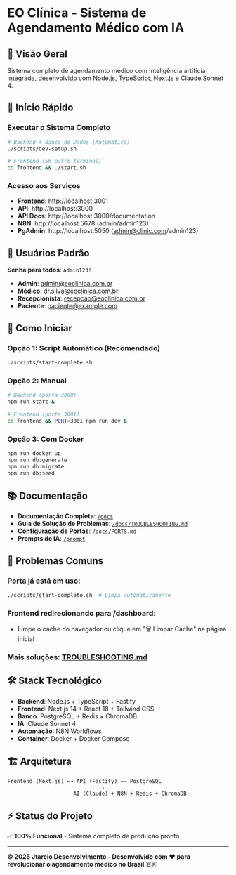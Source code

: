 # EO Clínica - Sistema de Agendamento Médico com IA

## 🏥 Visão Geral

Sistema completo de agendamento médico com inteligência artificial integrada, desenvolvido com Node.js, TypeScript, Next.js e Claude Sonnet 4.

## 🚀 Início Rápido

### Executar o Sistema Completo
```bash
# Backend + Banco de Dados (Automático)
./scripts/dev-setup.sh

# Frontend (Em outro terminal)
cd frontend && ./start.sh
```

### Acesso aos Serviços
- **Frontend**: http://localhost:3001
- **API**: http://localhost:3000
- **API Docs**: http://localhost:3000/documentation
- **N8N**: http://localhost:5678 (admin/admin123)
- **PgAdmin**: http://localhost:5050 (admin@clinic.com/admin123)

## 👥 Usuários Padrão

**Senha para todos**: `Admin123!`

- **Admin**: admin@eoclinica.com.br
- **Médico**: dr.silva@eoclinica.com.br
- **Recepcionista**: recepcao@eoclinica.com.br
- **Paciente**: paciente@example.com

## 🚀 Como Iniciar

### Opção 1: Script Automático (Recomendado)
```bash
./scripts/start-complete.sh
```

### Opção 2: Manual
```bash
# Backend (porta 3000)
npm run start &

# Frontend (porta 3001) 
cd frontend && PORT=3001 npm run dev &
```

### Opção 3: Com Docker
```bash
npm run docker:up
npm run db:generate
npm run db:migrate
npm run db:seed
```

## 📚 Documentação

- **Documentação Completa**: [`/docs`](./docs/)
- **Guia de Solução de Problemas**: [`/docs/TROUBLESHOOTING.md`](./docs/TROUBLESHOOTING.md)
- **Configuração de Portas**: [`/docs/PORTS.md`](./docs/PORTS.md)
- **Prompts de IA**: [`/prompt`](./prompt/)

## 🔧 Problemas Comuns

### Porta já está em uso:
```bash
./scripts/start-complete.sh  # Limpa automaticamente
```

### Frontend redirecionando para /dashboard:
- Limpe o cache do navegador ou clique em "🗑️ Limpar Cache" na página inicial

### Mais soluções: [TROUBLESHOOTING.md](./docs/TROUBLESHOOTING.md)

## 🛠️ Stack Tecnológico

- **Backend**: Node.js + TypeScript + Fastify
- **Frontend**: Next.js 14 + React 18 + Tailwind CSS
- **Banco**: PostgreSQL + Redis + ChromaDB
- **IA**: Claude Sonnet 4
- **Automação**: N8N Workflows
- **Container**: Docker + Docker Compose

## 🏗️ Arquitetura

```
Frontend (Next.js) ←→ API (Fastify) ←→ PostgreSQL
                              ↓
                     AI (Claude) + N8N + Redis + ChromaDB
```

## ⚡ Status do Projeto

✅ **100% Funcional** - Sistema completo de produção pronto

---

**© 2025 Jtarcio Desenvolvimento - Desenvolvido com ❤️ para revolucionar o agendamento médico no Brasil** 🇧🇷